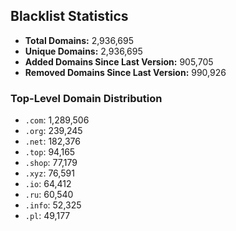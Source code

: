 ## Blacklist Statistics

- **Total Domains:** 2,936,695
- **Unique Domains:** 2,936,695
- **Added Domains Since Last Version:** 905,705
- **Removed Domains Since Last Version:** 990,926

### Top-Level Domain Distribution

-  `.com`: 1,289,506
-  `.org`: 239,245
-  `.net`: 182,376
-  `.top`: 94,165
-  `.shop`: 77,179
-  `.xyz`: 76,591
-  `.io`: 64,412
-  `.ru`: 60,540
-  `.info`: 52,325
-  `.pl`: 49,177

